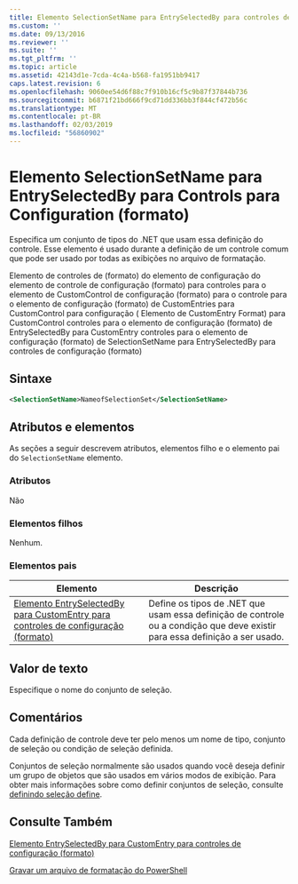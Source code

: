```yaml
---
title: Elemento SelectionSetName para EntrySelectedBy para controles de configuração (formato) | Microsoft Docs
ms.custom: ''
ms.date: 09/13/2016
ms.reviewer: ''
ms.suite: ''
ms.tgt_pltfrm: ''
ms.topic: article
ms.assetid: 42143d1e-7cda-4c4a-b568-fa1951bb9417
caps.latest.revision: 6
ms.openlocfilehash: 9060ee54d6f88c7f910b16cf5c9b87f37844b736
ms.sourcegitcommit: b6871f21bd666f9cd71dd336bb3f844cf472b56c
ms.translationtype: MT
ms.contentlocale: pt-BR
ms.lasthandoff: 02/03/2019
ms.locfileid: "56860902"
---
```

# <a name="selectionsetname-element-for-entryselectedby-for-controls-for-configuration-format"></a>Elemento SelectionSetName para EntrySelectedBy para Controls para Configuration (formato)

Especifica um conjunto de tipos do .NET que usam essa definição do controle. Esse elemento é usado durante a definição de um controle comum que pode ser usado por todas as exibições no arquivo de formatação.

Elemento de controles de (formato) do elemento de configuração do elemento de controle de configuração (formato) para controles para o elemento de CustomControl de configuração (formato) para o controle para o elemento de configuração (formato) de CustomEntries para CustomControl para configuração ( Elemento de CustomEntry Format) para CustomControl controles para o elemento de configuração (formato) de EntrySelectedBy para CustomEntry controles para o elemento de configuração (formato) de SelectionSetName para EntrySelectedBy para controles de configuração (formato)

## <a name="syntax"></a>Sintaxe

```xml
<SelectionSetName>NameofSelectionSet</SelectionSetName>

```

## <a name="attributes-and-elements"></a>Atributos e elementos

As seções a seguir descrevem atributos, elementos filho e o elemento pai do `SelectionSetName` elemento.

### <a name="attributes"></a>Atributos

Não

### <a name="child-elements"></a>Elementos filhos

Nenhum.

### <a name="parent-elements"></a>Elementos pais

|Elemento|Descrição|
|-------------|-----------------|
|[Elemento EntrySelectedBy para CustomEntry para controles de configuração (formato)](./entryselectedby-element-for-customentry-for-controls-for-configuration-format.md)|Define os tipos de .NET que usam essa definição de controle ou a condição que deve existir para essa definição a ser usado.|

## <a name="text-value"></a>Valor de texto

Especifique o nome do conjunto de seleção.

## <a name="remarks"></a>Comentários

Cada definição de controle deve ter pelo menos um nome de tipo, conjunto de seleção ou condição de seleção definida.

Conjuntos de seleção normalmente são usados quando você deseja definir um grupo de objetos que são usados em vários modos de exibição. Para obter mais informações sobre como definir conjuntos de seleção, consulte [definindo seleção define](./defining-selection-sets.md).

## <a name="see-also"></a>Consulte Também

[Elemento EntrySelectedBy para CustomEntry para controles de configuração (formato)](./entryselectedby-element-for-customentry-for-controls-for-configuration-format.md)

[Gravar um arquivo de formatação do PowerShell](./writing-a-powershell-formatting-file.md)
